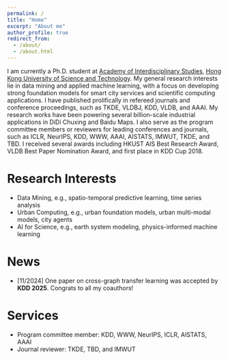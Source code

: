 ```yaml
---
permalink: /
title: "Home"
excerpt: "About me"
author_profile: true
redirect_from:
  - /about/
  - /about.html
---
```


I am currently a Ph.D. student at [Academy of Interdisciplinary Studies](https://ais.hkust.edu.hk/), [Hong Kong University of Science and Technology](https://hkust.edu.hk/). My general research interests lie in data mining and applied machine learning, with a focus on developing strong foundation models for smart city services and scientific computing applications. I have published prolifically in refereed journals and conference proceedings, such as TKDE, VLDBJ, KDD, VLDB, and AAAI. My research works have been powering several billion-scale industrial applications in DiDi Chuxing and Baidu Maps. I also serve as the program committee members or reviewers for leading conferences and journals, such as ICLR, NeurIPS, KDD, WWW, AAAI, AISTATS, IMWUT, TKDE, and TBD. I received several awards including HKUST AIS Best Research Award, VLDB Best Paper Nomination Award, and first place in KDD Cup 2018.

# Research Interests
* Data Mining, e.g., spatio-temporal predictive learning, time series analysis
* Urban Computing, e.g., urban foundation models, urban multi-modal models, city agents
* AI for Science, e.g., earth system modeling, physics-informed machine learning

# News

- \[11/2024\] One paper on cross-graph transfer learning was accepted by **KDD 2025**. Congrats to all my coauthors!

# Services
* Program committee member: KDD, WWW, NeurIPS, ICLR, AISTATS, AAAI
* Journal reviewer: TKDE, TBD, and IMWUT
